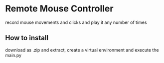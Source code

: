 # Remote Mouse Controller 
record mouse movements and clicks and play it any number of times

## How to install
download as .zip and extract, create a virtual environment and execute the main.py

